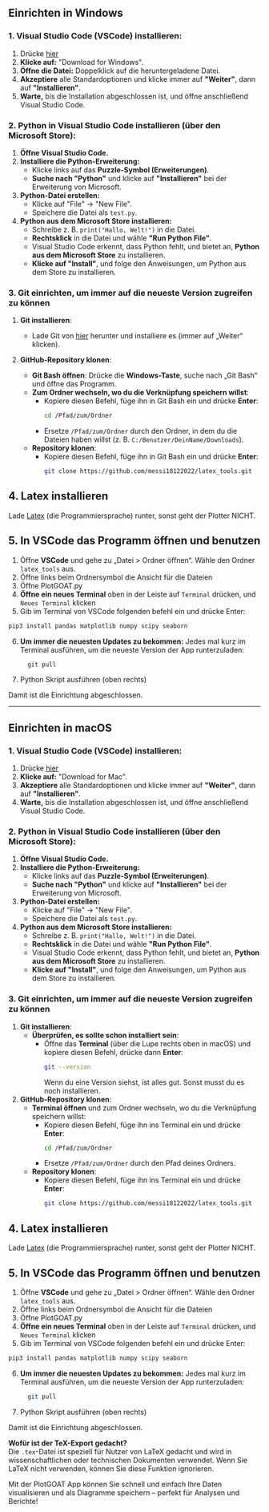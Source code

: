 ## Einrichten in Windows
### 1. Visual Studio Code (VSCode) installieren:
1. Drücke [hier](https://code.visualstudio.com/Download)
2. **Klicke auf:** "Download for Windows".
3. **Öffne die Datei:** Doppelklick auf die heruntergeladene Datei.
4. **Akzeptiere** alle Standardoptionen und klicke immer auf **"Weiter"**, dann auf **"Installieren"**.
5. **Warte,** bis die Installation abgeschlossen ist, und öffne anschließend Visual Studio Code.

### 2. Python in Visual Studio Code installieren (über den Microsoft Store):
1. **Öffne Visual Studio Code.**
2. **Installiere die Python-Erweiterung:**
   - Klicke links auf das **Puzzle-Symbol (Erweiterungen)**.
   - **Suche nach "Python"** und klicke auf **"Installieren"** bei der Erweiterung von Microsoft.
3. **Python-Datei erstellen:**
   - Klicke auf "File" → "New File".
   - Speichere die Datei als `test.py`.
4. **Python aus dem Microsoft Store installieren:**
   - Schreibe z. B. `print("Hallo, Welt!")` in die Datei.
   - **Rechtsklick** in die Datei und wähle **"Run Python File"**.
   - Visual Studio Code erkennt, dass Python fehlt, und bietet an, **Python aus dem Microsoft Store** zu installieren.
   - **Klicke auf "Install"**, und folge den Anweisungen, um Python aus dem Store zu installieren.
### 3. Git einrichten, um immer auf die neueste Version zugreifen zu können
1. **Git installieren**:
   - Lade Git von [hier](https://git-scm.com/downloads/win) herunter und installiere es (immer auf „Weiter“ klicken).

2. **GitHub-Repository klonen**:
   - **Git Bash öffnen**: Drücke die **Windows-Taste**, suche nach „Git Bash“ und öffne das Programm.
   - **Zum Ordner wechseln, wo du die Verknüpfung speichern willst**:
     - Kopiere diesen Befehl, füge ihn in Git Bash ein und drücke **Enter**:
       ```bash
       cd /Pfad/zum/Ordner
       ```
     - Ersetze `/Pfad/zum/Ordner` durch den Ordner, in dem du die Dateien haben willst (z. B. `C:/Benutzer/DeinName/Downloads`).
   - **Repository klonen**:
     - Kopiere diesen Befehl, füge ihn in Git Bash ein und drücke **Enter**:
       ```bash
       git clone https://github.com/messi18122022/latex_tools.git
       ```
## 4. Latex installieren
Lade [Latex](https://miktex.org/download) (die Programmiersprache) runter, sonst geht der Plotter NICHT.

## 5. In VSCode das Programm öffnen und benutzen
1. Öffne **VSCode** und gehe zu „Datei > Ordner öffnen“. Wähle den Ordner `latex_tools` aus.
2. Öffne links beim Ordnersymbol die Ansicht für die Dateien
3. Öffne PlotGOAT.py
4. **Öffne ein neues Terminal** oben in der Leiste auf `Terminal` drücken, und `Neues Terminal` klicken
5. Gib im Terminal von VSCode folgenden befehl ein und drücke Enter:
```bash
pip3 install pandas matplotlib numpy scipy seaborn
```
6. **Um immer die neuesten Updates zu bekommen:** Jedes mal kurz im Terminal ausführen, um die neueste Version der App runterzuladen:
   ```bash
     git pull
     ```
7. Python Skript ausführen (oben rechts)

Damit ist die Einrichtung abgeschlossen.

---
## Einrichten in macOS
### 1. Visual Studio Code (VSCode) installieren:
1. Drücke [hier](https://code.visualstudio.com/Download)
2. **Klicke auf:** "Download for Mac".
3. **Akzeptiere** alle Standardoptionen und klicke immer auf **"Weiter"**, dann auf **"Installieren"**.
4. **Warte,** bis die Installation abgeschlossen ist, und öffne anschließend Visual Studio Code.

### 2. Python in Visual Studio Code installieren (über den Microsoft Store):
1. **Öffne Visual Studio Code.**
2. **Installiere die Python-Erweiterung:**
   - Klicke links auf das **Puzzle-Symbol (Erweiterungen)**.
   - **Suche nach "Python"** und klicke auf **"Installieren"** bei der Erweiterung von Microsoft.
3. **Python-Datei erstellen:**
   - Klicke auf "File" → "New File".
   - Speichere die Datei als `test.py`.
4. **Python aus dem Microsoft Store installieren:**
   - Schreibe z. B. `print("Hallo, Welt!")` in die Datei.
   - **Rechtsklick** in die Datei und wähle **"Run Python File"**.
   - Visual Studio Code erkennt, dass Python fehlt, und bietet an, **Python aus dem Microsoft Store** zu installieren.
   - **Klicke auf "Install"**, und folge den Anweisungen, um Python aus dem Store zu installieren.
### 3. Git einrichten, um immer auf die neueste Version zugreifen zu können
1. **Git installieren**:
   - **Überprüfen, es sollte schon installiert sein**:
     - Öffne das **Terminal** (über die Lupe rechts oben in macOS) und kopiere diesen Befehl, drücke dann **Enter**:
       ```bash
       git --version
       ```
       Wenn du eine Version siehst, ist alles gut. Sonst musst du es noch installieren.
2. **GitHub-Repository klonen**:
   - **Terminal öffnen** und zum Ordner wechseln, wo du die Verknüpfung speichern willst:
     - Kopiere diesen Befehl, füge ihn ins Terminal ein und drücke **Enter**:
       ```bash
       cd /Pfad/zum/Ordner
       ```
     - Ersetze `/Pfad/zum/Ordner` durch den Pfad deines Ordners.
   - **Repository klonen**:
     - Kopiere diesen Befehl, füge ihn ins Terminal ein und drücke **Enter**:
       ```bash
       git clone https://github.com/messi18122022/latex_tools.git
       ```
## 4. Latex installieren
Lade [Latex](https://miktex.org/download) (die Programmiersprache) runter, sonst geht der Plotter NICHT.

## 5. In VSCode das Programm öffnen und benutzen
1. Öffne **VSCode** und gehe zu „Datei > Ordner öffnen“. Wähle den Ordner `latex_tools` aus.
2. Öffne links beim Ordnersymbol die Ansicht für die Dateien
3. Öffne PlotGOAT.py
4. **Öffne ein neues Terminal** oben in der Leiste auf `Terminal` drücken, und `Neues Terminal` klicken
5. Gib im Terminal von VSCode folgenden befehl ein und drücke Enter:
```bash
pip3 install pandas matplotlib numpy scipy seaborn
```
6. **Um immer die neuesten Updates zu bekommen:** Jedes mal kurz im Terminal ausführen, um die neueste Version der App runterzuladen:
   ```bash
     git pull
     ```
7. Python Skript ausführen (oben rechts)

Damit ist die Einrichtung abgeschlossen.

**Wofür ist der TeX-Export gedacht?**  
Die `.tex`-Datei ist speziell für Nutzer von LaTeX gedacht und wird in wissenschaftlichen oder technischen Dokumenten verwendet. Wenn Sie LaTeX nicht verwenden, können Sie diese Funktion ignorieren.

Mit der PlotGOAT App können Sie schnell und einfach Ihre Daten visualisieren und als Diagramme speichern – perfekt für Analysen und Berichte!
